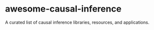 # awesome-causal-inference
A curated list of causal inference libraries, resources, and applications.
